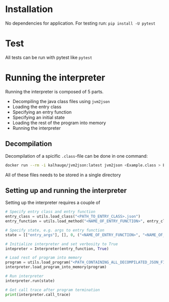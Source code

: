 # Installation

No dependencies for application. 
For testing run: `pip install -U pytest`

# Test
All tests can be run with pytest like
`pytest`

# Running the interpreter
Running the interpreter is composed of 5 parts.

* Decompiling the java class files using `jvm2json`
* Loading the entry class
* Specifying an entry function
* Specifying an initial state
* Loading the rest of the program into memory
* Running the interpreter

## Decompilation
Decompilation of a spicific `.class`-file can be done in one command:
```bash
docker run --rm -i kalhauge/jvm2json:latest jvm2json <Example.class > Example.json
```

All of these files needs to be stored in a single directory

## Setting up and running the interpreter
Setting up the interpreter requires a couple of 
```python
# Specify entry class and entry function
entry_class = utils.load_class("<PATH_TO_ENTRY_CLASS>.json")
entry_function = utils.load_method("<NAME_OF_ENTRY_FUNCTION>", entry_class)

# Specify state, e.g. args to entry function
state = [["entry_args"], [], 0, ("<NAME_OF_ENTRY_FUNCTION>", "<NAME_OF_ENTRY_CLASS>")]

# Initialize interpreter and set verbosity to True
intepreter = Interpreter(entry_function, True)

# Load rest of program into memory
program = utils.load_program("<PATH_CONTAINING_ALL_DECOMPILATED_JSON_FILES")
interpreter.load_program_into_memory(program)

# Run interpreter
interpreter.run(state)

# Get call trace after program termination
print(interpreter.call_trace)
```